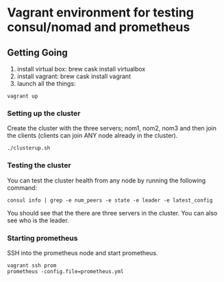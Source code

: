 # Vagrant environment for testing consul/nomad and prometheus

## Getting Going

1) install virtual box: brew cask install virtualbox
1) install vagrant: brew cask install vagrant
1) launch all the things: 

```
vagrant up
```


### Setting up the cluster
Create the cluster with the three servers; nom1, nom2, nom3 and then join the clients (clients can join ANY node already in the cluster).

```
./clusterup.sh
```

### Testing the cluster
You can test the cluster health from any node by running the following command:

```
consul info | grep -e num_peers -e state -e leader -e latest_config
```

You should see that the there are three servers in the cluster.  You can also see who is
the leader.


### Starting prometheus
SSH into the prometheus node and start prometheus.

```
vagrant ssh prom
prometheus -config.file=prometheus.yml
```

